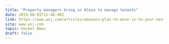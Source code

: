 ```yaml
---
title: "Property managers bring in Alexa to manage tenants"
date: 2019-06-01T11:48:40Z
link: https://www.wsj.com/articles/amazons-plan-to-move-in-to-your-next-apartment-before-you-do-11559361605?utm_medium=RSS&utm_source=hune
site: www.wsj.com
topic: Hacker News
draft: false
---
```

